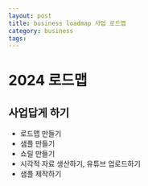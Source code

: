 ```yaml
---
layout: post
title: business loadmap 사업 로드맵
category: business
tags: 
---
```


# 2024 로드맵
## 사업답게 하기
* 로드맵 만들기
* 샘플 만들기
* 쇼릴 만들기
* 시각적 자료 생산하기, 유튜브 업로드하기
* 샘플 제작하기